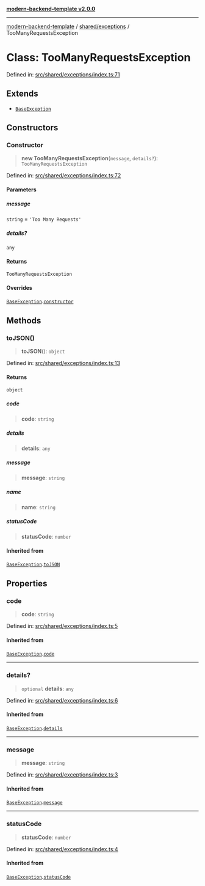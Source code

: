[**modern-backend-template v2.0.0**](../../../README.md)

***

[modern-backend-template](../../../modules.md) / [shared/exceptions](../README.md) / TooManyRequestsException

# Class: TooManyRequestsException

Defined in: [src/shared/exceptions/index.ts:71](https://github.com/maemreyo/saas-4cus-nodejs/blob/2a5b3f3aa11335dfa561e80e1feabb8e6084261e/src/shared/exceptions/index.ts#L71)

## Extends

- [`BaseException`](BaseException.md)

## Constructors

### Constructor

> **new TooManyRequestsException**(`message`, `details?`): `TooManyRequestsException`

Defined in: [src/shared/exceptions/index.ts:72](https://github.com/maemreyo/saas-4cus-nodejs/blob/2a5b3f3aa11335dfa561e80e1feabb8e6084261e/src/shared/exceptions/index.ts#L72)

#### Parameters

##### message

`string` = `'Too Many Requests'`

##### details?

`any`

#### Returns

`TooManyRequestsException`

#### Overrides

[`BaseException`](BaseException.md).[`constructor`](BaseException.md#constructor)

## Methods

### toJSON()

> **toJSON**(): `object`

Defined in: [src/shared/exceptions/index.ts:13](https://github.com/maemreyo/saas-4cus-nodejs/blob/2a5b3f3aa11335dfa561e80e1feabb8e6084261e/src/shared/exceptions/index.ts#L13)

#### Returns

`object`

##### code

> **code**: `string`

##### details

> **details**: `any`

##### message

> **message**: `string`

##### name

> **name**: `string`

##### statusCode

> **statusCode**: `number`

#### Inherited from

[`BaseException`](BaseException.md).[`toJSON`](BaseException.md#tojson)

## Properties

### code

> **code**: `string`

Defined in: [src/shared/exceptions/index.ts:5](https://github.com/maemreyo/saas-4cus-nodejs/blob/2a5b3f3aa11335dfa561e80e1feabb8e6084261e/src/shared/exceptions/index.ts#L5)

#### Inherited from

[`BaseException`](BaseException.md).[`code`](BaseException.md#code)

***

### details?

> `optional` **details**: `any`

Defined in: [src/shared/exceptions/index.ts:6](https://github.com/maemreyo/saas-4cus-nodejs/blob/2a5b3f3aa11335dfa561e80e1feabb8e6084261e/src/shared/exceptions/index.ts#L6)

#### Inherited from

[`BaseException`](BaseException.md).[`details`](BaseException.md#details)

***

### message

> **message**: `string`

Defined in: [src/shared/exceptions/index.ts:3](https://github.com/maemreyo/saas-4cus-nodejs/blob/2a5b3f3aa11335dfa561e80e1feabb8e6084261e/src/shared/exceptions/index.ts#L3)

#### Inherited from

[`BaseException`](BaseException.md).[`message`](BaseException.md#message)

***

### statusCode

> **statusCode**: `number`

Defined in: [src/shared/exceptions/index.ts:4](https://github.com/maemreyo/saas-4cus-nodejs/blob/2a5b3f3aa11335dfa561e80e1feabb8e6084261e/src/shared/exceptions/index.ts#L4)

#### Inherited from

[`BaseException`](BaseException.md).[`statusCode`](BaseException.md#statuscode)
